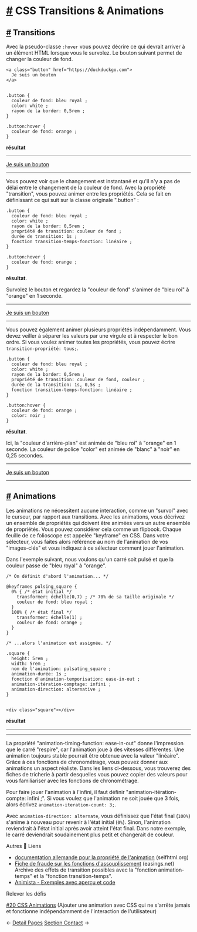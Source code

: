 [#](#css-transitions-animations) CSS Transitions & Animations
=============================================================

[#](#transitions) Transitions
-----------------------------

Avec la pseudo-classe `:hover` vous pouvez décrire ce qui devrait arriver à un élément HTML lorsque vous le survolez. Le bouton suivant permet de changer la couleur de fond.

    <a class="button" href="https://duckduckgo.com">
      Je suis un bouton
    </a>
    

    .button {
      couleur de fond: bleu royal ;
      color: white ;
      rayon de la border: 0,5rem ;
    }
    
    .button:hover {
      couleur de fond: orange ;
    }
    

**résultat**

* * *

[Je suis un bouton](https://duckduckgo.com)

* * *

Vous pouvez voir que le changement est instantané et qu'il n'y a pas de délai entre le changement de la couleur de fond. Avec la propriété "transition", vous pouvez animer entre les propriétés. Cela se fait en définissant ce qui suit sur la classe originale ".button" :

  
  
  
  

  
  
  
  
  
  

    .button {
      couleur de fond: bleu royal ;
      color: white ;
      rayon de la border: 0,5rem ;
      propriété de transition: couleur de fond ;
      durée de transition: 1s ;
      fonction transition-temps-fonction: linéaire ;
    }
    
    .button:hover {
      couleur de fond: orange ;
    }
    

**résultat**.

Survolez le bouton et regardez la "couleur de fond" s'animer de "bleu roi" à "orange" en 1 seconde.

* * *

[Je suis un bouton](https://duckduckgo.com)

* * *

Vous pouvez également animer plusieurs propriétés indépendamment. Vous devez veiller à séparer les valeurs par une virgule et à respecter le bon ordre. Si vous voulez animer toutes les propriétés, vous pouvez écrire `transition-propriété: tous;`.

  
  
  
  

  
  
  
  

  
  

    .button {
      couleur de fond: bleu royal ;
      color: white ;
      rayon de la border: 0,5rem ;
      propriété de transition: couleur de fond, couleur ;
      durée de la transition: 1s, 0,5s ;
      fonction transition-temps-fonction: linéaire ;
    }
    
    .button:hover {
      couleur de fond: orange ;
      color: noir ;
    }
    

**résultat**.

Ici, la "couleur d'arrière-plan" est animée de "bleu roi" à "orange" en 1 seconde. La couleur de police "color" est animée de "blanc" à "noir" en 0,25 secondes.

* * *

[Je suis un bouton](https://duckduckgo.com)

* * *

[#](#animations) Animations
---------------------------

Les animations ne nécessitent aucune interaction, comme un "survol" avec le curseur, par rapport aux transitions. Avec les animations, vous décrivez un ensemble de propriétés qui doivent être animées vers un autre ensemble de propriétés. Vous pouvez considérer cela comme un flipbook. Chaque feuille de ce folioscope est appelée "keyframe" en CSS. Dans votre sélecteur, vous faites alors référence au nom de l'animation de vos "images-clés" et vous indiquez à ce sélecteur comment jouer l'animation.

Dans l'exemple suivant, nous voulons qu'un carré soit pulsé et que la couleur passe de "bleu royal" à "orange".

    /* On définit d'abord l'animation... */
    
    @keyframes pulsing_square {
      0% { /* état initial */
        transformer: échelle(0,7) ; /* 70% de sa taille originale */
        couleur de fond: bleu royal ;
      }
      100% { /* état final */
        transformer: échelle(1) ;
        couleur de fond: orange ;
      }
    }
    
    /* ...alors l'animation est assignée. */
    
    .square {
      height: 5rem ;
      width: 5rem ;
      nom de l'animation: pulsating_square ;
      animation-durée: 1s ;
      fonction d'animation-temporisation: ease-in-out ;
      animation-itération-comptage: infini ; 
      animation-direction: alternative ;
    }
    

    <div class="square"></div>
    

**résultat**

* * *

* * *

La propriété "animation-timing-function: ease-in-out" donne l'impression que le carré "respire", car l'animation joue à des vitesses différentes. Une animation toujours stable pourrait être obtenue avec la valeur "linéaire". Grâce à ces fonctions de chronométrage, vous pouvez donner aux animations un aspect réaliste. Dans les liens ci-dessous, vous trouverez des fiches de tricherie à partir desquelles vous pouvez copier des valeurs pour vous familiariser avec les fonctions de chronométrage.

Pour faire jouer l'animation à l'infini, il faut définir "animation-itération-compte: infini ;". Si vous voulez que l'animation ne soit jouée que 3 fois, alors écrivez `animation-iteration-count: 3;`.

Avec `animation-direction: alternate`, vous définissez que l'état final (`100%`) s'anime à nouveau pour revenir à l'état initial (`0%`). Sinon, l'animation reviendrait à l'état initial après avoir atteint l'état final. Dans notre exemple, le carré deviendrait soudainement plus petit et changerait de couleur.

Autres :link: Liens

* [documentation allemande pour la propriété de l'animation](https://wiki.selfhtml.org/wiki/CSS/Eigenschaften/Animation/animation) (selfhtml.org)
* [Fiche de fraude sur les fonctions d'assouplissement](https://easings.net) (easings.net)  
    Archive des effets de transition possibles avec la "fonction animation-temps" et la "fonction transition-temps".
* [Animista - Exemples avec aperçu et code](https://animista.net/)

Relever les défis

[#20 CSS Animations](/challenges/#_20-css-animations) (Ajouter une animation avec CSS qui ne s'arrête jamais et fonctionne indépendamment de l'interaction de l'utilisateur)

← [Detail Pages](/guide/19_detailspages/) [Section Contact](/guide/21_section_contact/) →
